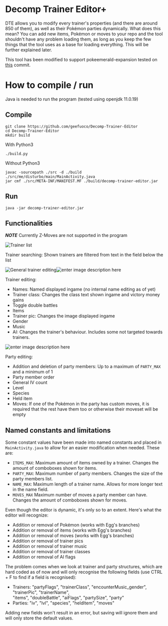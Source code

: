 # Decomp Trainer Editor+
DTE allows you to modify every trainer's properties (and there are around 850 of them), as well as their Pokémon parties dynamically. What does this mean? You can add new items, Pokémon or moves to your repo and the tool shouldn't have any problem loading them, as long as you keep the few things that the tool uses as a base for loading everything. This will be further explained later.

This tool has been modified to support pokeemerald-expansion tested on [this](https://github.com/rh-hideout/pokeemerald-expansion/tree/0ac203f2e50de8ae24d8e8e603b60b469f8be007) commit.

# How to compile / run
Java is needed to run the program (tested using openjdk 11.0.19)

## Compile
```
git clone https://github.com/geefuoco/Decomp-Trainer-Editor 
cd Decomp-Trainer-Editor
mkdir build
```

With Python3

```
./build.py
```

Without Python3

```
javac -sourcepath ./src -d ./build ./src/me/disturbo/main/MainActivity.java
jar cmf ./src/META-INF/MANIFEST.MF ./build/decomp-trainer-editor.jar
```

## Run
```
java -jar decomp-trainer-editor.jar
```




## Functionalities

***NOTE***
Currently Z-Moves are not supported in the program


![Trainer list](https://i.imgur.com/mg6ORE4.png)

Trainer searching: Shown trainers are filtered from text in the field below the list

![General trainer editing](https://i.imgur.com/EAP3Hfe.png)![enter image description here](https://i.imgur.com/bJQDbaP.png)

Trainer editing:
 - Names: Named displayed ingame (no internal name editing as of yet)
 - Trainer class: Changes the class text shown ingame and victory money gains
 - Toggle double battles
 - Items
 - Trainer pic: Changes the image displayed ingame
 - Gender
 - Music
 - AI:  Changes the trainer's behaviour. Includes some not targeted towards trainers.

![enter image description here](https://i.imgur.com/fJ4bhnJ.png)

Party editing:
 - Addition and deletion of party members: Up to a maximum of `PARTY_MAX` and a minimum of 1
 - Party member order
 - General IV count
 - Level
 - Species
 - Held item
 - Moves: If one of the Pokémon in the party has custom moves, it is required that the rest have them too or otherwise their moveset will be empty


## Named constants and limitations
Some constant values have been made into named constants and placed in `MainActivity.java` to allow for an easier modification when needed. These are:
 - `ITEMS_MAX`: Maximum amount of items owned by a trainer. Changes the amount of comboboxes shown for items.
 - `PARTY_MAX`: Maximum number of party members. Changes the size of the party members list.
 - `NAME_MAX`: Maximum length of a trainer name. Allows for more longer text in the name field.
 - `MOVES_MAX` Maximum number of moves a party member can have. Changes the amount of comboboxes shown for moves.

Even though the editor is dynamic, it's only so to an extent. Here's what the editor will recognize:
 - Addition or removal of Pokémon (works with Egg's branches)
 - Addition or removal of items (works with Egg's branches)
 - Addition or removal of moves (works with Egg's branches)
 - Addition or removal of trainer pics
 - Addition or removal of trainer music
 - Addition or removal of trainer classes
 - Addition or removal of AI flags

The problem comes when we look at trainer and party structures, which are hard coded as of now and will only recognise the following fields (use CTRL + F to find if a field is recognised):
 - Trainers: "partyFlags", "trainerClass", "encounterMusic_gender", "trainerPic", "trainerName",  
  "items", "doubleBattle", "aiFlags", "partySize", "party"
  - Parties: "iv", "lvl", "species", "heldItem", "moves"

Adding new fields won't result in an error, but saving will ignore them and will only store the default values. 
